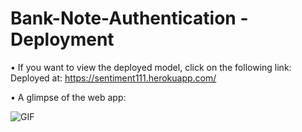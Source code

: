 # Bank-Note-Authentication - Deployment
• If you want to view the deployed model, click on the following link:<br />
Deployed at: https://sentiment111.herokuapp.com/

• A glimpse of the web app:

![GIF](readme_resources/restaurant-review-web-app.gif)
